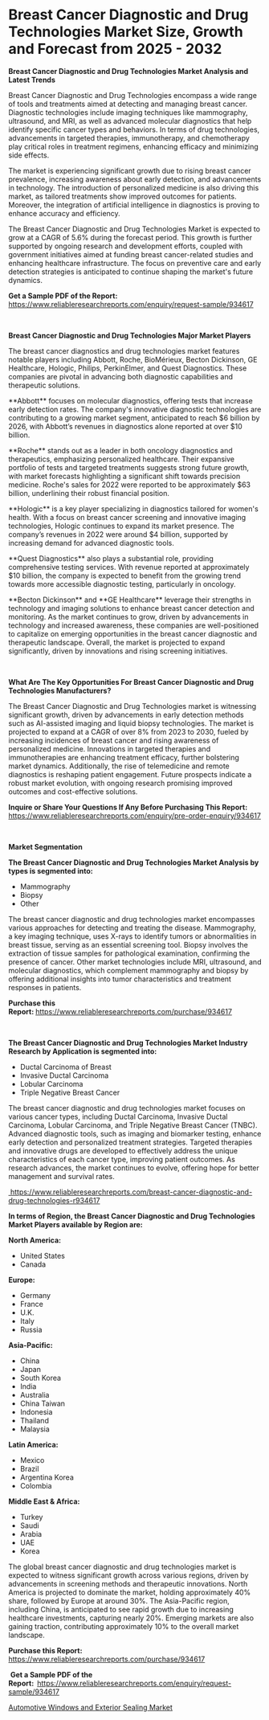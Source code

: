<p><h1>Breast Cancer Diagnostic and Drug Technologies Market Size, Growth and Forecast from 2025 - 2032</h1></p><p><strong>Breast Cancer Diagnostic and Drug Technologies Market Analysis and Latest Trends</strong></p>
<p><p>Breast Cancer Diagnostic and Drug Technologies encompass a wide range of tools and treatments aimed at detecting and managing breast cancer. Diagnostic technologies include imaging techniques like mammography, ultrasound, and MRI, as well as advanced molecular diagnostics that help identify specific cancer types and behaviors. In terms of drug technologies, advancements in targeted therapies, immunotherapy, and chemotherapy play critical roles in treatment regimens, enhancing efficacy and minimizing side effects.</p><p>The market is experiencing significant growth due to rising breast cancer prevalence, increasing awareness about early detection, and advancements in technology. The introduction of personalized medicine is also driving this market, as tailored treatments show improved outcomes for patients. Moreover, the integration of artificial intelligence in diagnostics is proving to enhance accuracy and efficiency.</p><p>The Breast Cancer Diagnostic and Drug Technologies Market is expected to grow at a CAGR of 5.6% during the forecast period. This growth is further supported by ongoing research and development efforts, coupled with government initiatives aimed at funding breast cancer-related studies and enhancing healthcare infrastructure. The focus on preventive care and early detection strategies is anticipated to continue shaping the market's future dynamics.</p></p>
<p><strong>Get a Sample PDF of the Report:&nbsp;</strong> <a href="https://www.reliableresearchreports.com/enquiry/request-sample/934617?utm_campaign=2734&utm_medium=2&utm_source=Github&utm_content=ia&utm_term=07032025&utm_id=breast-cancer-diagnostic-and-drug-technologies">https://www.reliableresearchreports.com/enquiry/request-sample/934617</a></p>
<p>&nbsp;</p>
<p><strong>Breast Cancer Diagnostic and Drug Technologies Major Market Players</strong></p>
<p><p>The breast cancer diagnostics and drug technologies market features notable players including Abbott, Roche, BioMérieux, Becton Dickinson, GE Healthcare, Hologic, Philips, PerkinElmer, and Quest Diagnostics. These companies are pivotal in advancing both diagnostic capabilities and therapeutic solutions.</p><p>**Abbott** focuses on molecular diagnostics, offering tests that increase early detection rates. The company's innovative diagnostic technologies are contributing to a growing market segment, anticipated to reach $6 billion by 2026, with Abbott’s revenues in diagnostics alone reported at over $10 billion.</p><p>**Roche** stands out as a leader in both oncology diagnostics and therapeutics, emphasizing personalized healthcare. Their expansive portfolio of tests and targeted treatments suggests strong future growth, with market forecasts highlighting a significant shift towards precision medicine. Roche's sales for 2022 were reported to be approximately $63 billion, underlining their robust financial position.</p><p>**Hologic** is a key player specializing in diagnostics tailored for women's health. With a focus on breast cancer screening and innovative imaging technologies, Hologic continues to expand its market presence. The company’s revenues in 2022 were around $4 billion, supported by increasing demand for advanced diagnostic tools.</p><p>**Quest Diagnostics** also plays a substantial role, providing comprehensive testing services. With revenue reported at approximately $10 billion, the company is expected to benefit from the growing trend towards more accessible diagnostic testing, particularly in oncology.</p><p>**Becton Dickinson** and **GE Healthcare** leverage their strengths in technology and imaging solutions to enhance breast cancer detection and monitoring. As the market continues to grow, driven by advancements in technology and increased awareness, these companies are well-positioned to capitalize on emerging opportunities in the breast cancer diagnostic and therapeutic landscape. Overall, the market is projected to expand significantly, driven by innovations and rising screening initiatives.</p></p>
<p>&nbsp;</p>
<p><strong>What Are The Key Opportunities For Breast Cancer Diagnostic and Drug Technologies Manufacturers?</strong></p>
<p><p>The Breast Cancer Diagnostic and Drug Technologies market is witnessing significant growth, driven by advancements in early detection methods such as AI-assisted imaging and liquid biopsy technologies. The market is projected to expand at a CAGR of over 8% from 2023 to 2030, fueled by increasing incidences of breast cancer and rising awareness of personalized medicine. Innovations in targeted therapies and immunotherapies are enhancing treatment efficacy, further bolstering market dynamics. Additionally, the rise of telemedicine and remote diagnostics is reshaping patient engagement. Future prospects indicate a robust market evolution, with ongoing research promising improved outcomes and cost-effective solutions.</p></p>
<p><strong>Inquire or Share Your Questions If Any Before Purchasing This Report:</strong> <a href="https://www.reliableresearchreports.com/enquiry/pre-order-enquiry/934617?utm_campaign=2734&utm_medium=2&utm_source=Github&utm_content=ia&utm_term=07032025&utm_id=breast-cancer-diagnostic-and-drug-technologies">https://www.reliableresearchreports.com/enquiry/pre-order-enquiry/934617</a></p>
<p>&nbsp;</p>
<p><strong>Market Segmentation</strong></p>
<p><strong>The Breast Cancer Diagnostic and Drug Technologies Market Analysis by types is segmented into:</strong></p>
<p><ul><li>Mammography</li><li>Biopsy</li><li>Other</li></ul></p>
<p><p>The breast cancer diagnostic and drug technologies market encompasses various approaches for detecting and treating the disease. Mammography, a key imaging technique, uses X-rays to identify tumors or abnormalities in breast tissue, serving as an essential screening tool. Biopsy involves the extraction of tissue samples for pathological examination, confirming the presence of cancer. Other market technologies include MRI, ultrasound, and molecular diagnostics, which complement mammography and biopsy by offering additional insights into tumor characteristics and treatment responses in patients.</p></p>
<p><strong>Purchase this Report:&nbsp;</strong><a href="https://www.reliableresearchreports.com/purchase/934617?utm_campaign=2734&utm_medium=2&utm_source=Github&utm_content=ia&utm_term=07032025&utm_id=breast-cancer-diagnostic-and-drug-technologies">https://www.reliableresearchreports.com/purchase/934617</a></p>
<p>&nbsp;</p>
<p><strong>The Breast Cancer Diagnostic and Drug Technologies Market Industry Research by Application is segmented into:</strong></p>
<p><ul><li>Ductal Carcinoma of Breast</li><li>Invasive Ductal Carcinoma</li><li>Lobular Carcinoma</li><li>Triple Negative Breast Cancer</li></ul></p>
<p><p>The breast cancer diagnostic and drug technologies market focuses on various cancer types, including Ductal Carcinoma, Invasive Ductal Carcinoma, Lobular Carcinoma, and Triple Negative Breast Cancer (TNBC). Advanced diagnostic tools, such as imaging and biomarker testing, enhance early detection and personalized treatment strategies. Targeted therapies and innovative drugs are developed to effectively address the unique characteristics of each cancer type, improving patient outcomes. As research advances, the market continues to evolve, offering hope for better management and survival rates.</p></p>
<p><a href="https://www.reliableresearchreports.com/breast-cancer-diagnostic-and-drug-technologies-r934617?utm_campaign=2734&utm_medium=2&utm_source=Github&utm_content=ia&utm_term=07032025&utm_id=breast-cancer-diagnostic-and-drug-technologies">&nbsp;https://www.reliableresearchreports.com/breast-cancer-diagnostic-and-drug-technologies-r934617</a></p>
<p><strong>In terms of Region, the Breast Cancer Diagnostic and Drug Technologies Market Players available by Region are:</strong></p>
<p>
    <p> <strong> North America: </strong>
        <ul>
            <li>United States</li>
            <li>Canada</li>
        </ul>
        </p> 
    <p> <strong> Europe: </strong>
        <ul>
            <li>Germany</li>
            <li>France</li>
            <li>U.K.</li>
            <li>Italy</li>
            <li>Russia</li>
        </ul>
        </p> 
    <p> <strong> Asia-Pacific: </strong>
        <ul>
            <li>China</li>
            <li>Japan</li>
            <li>South Korea</li>
            <li>India</li>
            <li>Australia</li>
            <li>China Taiwan</li>
            <li>Indonesia</li>
            <li>Thailand</li>
            <li>Malaysia</li>
        </ul>
        </p> 
    <p> <strong> Latin America: </strong>
        <ul>
            <li>Mexico</li>
            <li>Brazil</li>
            <li>Argentina Korea</li>
            <li>Colombia</li>
        </ul>
        </p> 
    <p> <strong> Middle East & Africa: </strong>
        <ul>
            <li>Turkey</li>
            <li>Saudi</li>
            <li>Arabia</li>
            <li>UAE</li>
            <li>Korea</li>
        </ul>
    </p>
    </p>
<p><p>The global breast cancer diagnostic and drug technologies market is expected to witness significant growth across various regions, driven by advancements in screening methods and therapeutic innovations. North America is projected to dominate the market, holding approximately 40% share, followed by Europe at around 30%. The Asia-Pacific region, including China, is anticipated to see rapid growth due to increasing healthcare investments, capturing nearly 20%. Emerging markets are also gaining traction, contributing approximately 10% to the overall market landscape.</p></p>
<p><strong>Purchase this Report: </strong><a href="https://www.reliableresearchreports.com/purchase/934617?utm_campaign=2734&utm_medium=2&utm_source=Github&utm_content=ia&utm_term=07032025&utm_id=breast-cancer-diagnostic-and-drug-technologies">https://www.reliableresearchreports.com/purchase/934617</a></p>
<p>&nbsp;<strong>Get a Sample PDF of the Report:&nbsp;&nbsp;</strong><a href="https://www.reliableresearchreports.com/enquiry/request-sample/934617?utm_campaign=2734&utm_medium=2&utm_source=Github&utm_content=ia&utm_term=07032025&utm_id=breast-cancer-diagnostic-and-drug-technologies">https://www.reliableresearchreports.com/enquiry/request-sample/934617</a></p>
<p><strong></strong></p>
<p><p><a href="https://github.com/xanaanenkaly/Market-Research-Report-List-1/blob/main/automotive-windows-and-exterior-sealing-market.md?utm_campaign=2734&utm_medium=2&utm_source=Github&utm_content=ia&utm_term=07032025&utm_id=breast-cancer-diagnostic-and-drug-technologies">Automotive Windows and Exterior Sealing Market</a></p></p>